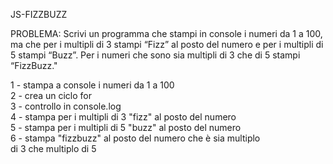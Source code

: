 JS-FIZZBUZZ

PROBLEMA: Scrivi un programma che stampi in console i 
numeri da 1 a 100, ma che per i multipli di 3 stampi “Fizz”
al posto del numero e per i multipli di 5 stampi “Buzz”. Per
i numeri che sono sia multipli di 3 che di 5 stampi “FizzBuzz."

1 - stampa a console i numeri da 1 a 100<br>
2 - crea un ciclo for<br>
3 - controllo in console.log<br>
4 - stampa per i multipli di 3 "fizz" al posto del numero<br>
5 - stampa per i multipli di 5 "buzz" al posto del numero<br>
6 - stampa "fizzbuzz" al posto del numero che è sia multiplo<br>
    di 3 che multiplo di 5  

